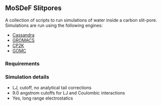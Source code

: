 ## MoSDeF Slitpores
A collection of scripts to run simulations of water inside a carbon slit-pore.  Simulations are run using the following engines:
- [Cassandra](https://cassandra.nd.edu)
- [GROMACS](http://www.gromacs.org)
- [CP2K](https://www.cp2k.org)
- [GOMC](http://gomc.eng.wayne.edu)

### Requirements

### Simulation details

* LJ, cutoff, no analytical tail corrections
* 9.0 angstrom cutoffs for LJ and Coulombic interactions
* Yes, long range electrostatics 
